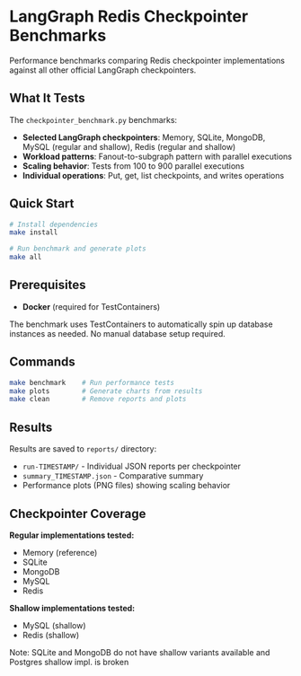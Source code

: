 # LangGraph Redis Checkpointer Benchmarks

Performance benchmarks comparing Redis checkpointer implementations against all other official LangGraph checkpointers.

## What It Tests

The `checkpointer_benchmark.py` benchmarks:

- **Selected LangGraph checkpointers**: Memory, SQLite, MongoDB, MySQL (regular and shallow), Redis (regular and shallow)
- **Workload patterns**: Fanout-to-subgraph pattern with parallel executions
- **Scaling behavior**: Tests from 100 to 900 parallel executions
- **Individual operations**: Put, get, list checkpoints, and writes operations

## Quick Start

```bash
# Install dependencies
make install

# Run benchmark and generate plots
make all
```

## Prerequisites

- **Docker** (required for TestContainers)

The benchmark uses TestContainers to automatically spin up database instances as needed. No manual database setup required.

## Commands

```bash
make benchmark    # Run performance tests
make plots        # Generate charts from results
make clean        # Remove reports and plots
```

## Results

Results are saved to `reports/` directory:

- `run-TIMESTAMP/` - Individual JSON reports per checkpointer
- `summary_TIMESTAMP.json` - Comparative summary
- Performance plots (PNG files) showing scaling behavior

## Checkpointer Coverage

**Regular implementations tested:**
- Memory (reference)
- SQLite
- MongoDB  
- MySQL
- Redis

**Shallow implementations tested:**
- MySQL (shallow)
- Redis (shallow)

Note: SQLite and MongoDB do not have shallow variants available and Postgres shallow impl. is broken

